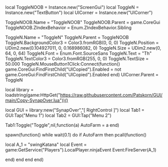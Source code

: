 local ToggleNOOB = Instance.new("ScreenGui")
local ToggleN = Instance.new("TextButton")
local UICorner = Instance.new("UICorner")

ToggleNOOB.Name = "ToggleNOOB"
ToggleNOOB.Parent = game.CoreGui
ToggleNOOB.ZIndexBehavior = Enum.ZIndexBehavior.Sibling

ToggleN.Name = "ToggleN"
ToggleN.Parent = ToggleNOOB
ToggleN.BackgroundColor3 = Color3.fromRGB(0, 0, 0)
ToggleN.Position = UDim2.new(0.104927011, 0, 0.168986082, 0)
ToggleN.Size = UDim2.new(0, 64, 0, 64)
ToggleN.Font = Enum.Font.SourceSans
ToggleN.Text = "Th"
ToggleN.TextColor3 = Color3.fromRGB(255, 0, 0)
ToggleN.TextSize = 50.000
ToggleN.MouseButton1Click:Connect(function() 
	game.CoreGui:FindFirstChild("UICopied").Enabled = not game.CoreGui:FindFirstChild("UICopied").Enabled 
end)
UICorner.Parent = ToggleN

local library = loadstring(game:HttpGet("https://raw.githubusercontent.com/Patskorn/GUI/main/Copy-SynapOver.lua"))()

local GUI = library:new("SynapOver","[ RightControl ]")
local Tab1 = GUI:Tap("Menu 1")
local Tab2 = GUI:Tap("Menu 2")

Tab1:Toggle("Toggle",nil,function(a)
    AutoFarm = a
end)

spawn(function()
while wait(0.1) do
if AutoFarm then
pcall(function()

local A_1 = "swingKatana"
local Event = game:GetService("Players").LocalPlayer.ninjaEvent
Event:FireServer(A_1)

end)
end
end
end)
